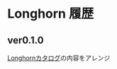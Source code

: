 # Longhorn 履歴

## ver0.1.0

[Longhornカタログ](https://github.com/rancher/charts/tree/master/proposed/longhorn/v0.3.3)の内容をアレンジ  
